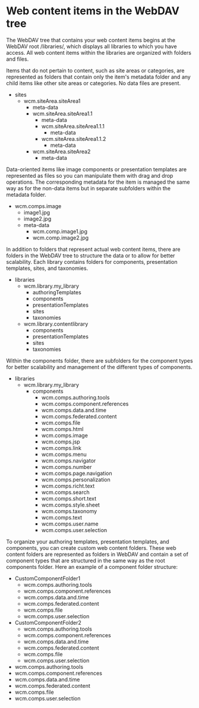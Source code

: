 # Web content items in the WebDAV tree

The WebDAV tree that contains your web content items begins at the WebDAV root /libraries/, which displays all libraries to which you have access. All web content items within the libraries are organized with folders and files.

Items that do not pertain to content, such as site areas or categories, are represented as folders that contain only the item's metadata folder and any child items like other site areas or categories. No data files are present.

-   sites
    -   wcm.siteArea.siteArea1
        -   meta-data
        -   wcm.siteArea.siteArea1.1
            -   meta-data
            -   wcm.siteArea.siteArea1.1.1
                -   meta-data
            -   wcm.siteArea.siteArea1.1.2
                -   meta-data
        -   wcm.siteArea.siteArea2
            -   meta-data

Data-oriented items like image components or presentation templates are represented as files so you can manipulate them with drag and drop operations. The corresponding metadata for the item is managed the same way as for the non-data items but in separate subfolders within the metadata folder.

-   wcm.comps.image
    -   image1.jpg
    -   image2.jpg
    -   meta-data
        -   wcm.comp.image1.jpg
        -   wcm.comp.image2.jpg

In addition to folders that represent actual web content items, there are folders in the WebDAV tree to structure the data or to allow for better scalability. Each library contains folders for components, presentation templates, sites, and taxonomies.

-   libraries
    -   wcm.library.my\_library
        -   authoringTemplates
        -   components
        -   presentationTemplates
        -   sites
        -   taxonomies
    -   wcm.library.contentlibrary
        -   components
        -   presentationTemplates
        -   sites
        -   taxonomies

Within the components folder, there are subfolders for the component types for better scalability and management of the different types of components.

-   libraries
    -   wcm.library.my\_library
        -   components
            -   wcm.comps.authoring.tools
            -   wcm.comps.component.references
            -   wcm.comps.data.and.time
            -   wcm.comps.federated.content
            -   wcm.comps.file
            -   wcm.comps.html
            -   wcm.comps.image
            -   wcm.comps.jsp
            -   wcm.comps.link
            -   wcm.comps.menu
            -   wcm.comps.navigator
            -   wcm.comps.number
            -   wcm.comps.page.navigation
            -   wcm.comps.personalization
            -   wcm.comps.richt.text
            -   wcm.comps.search
            -   wcm.comps.short.text
            -   wcm.comps.style.sheet
            -   wcm.comps.taxonomy
            -   wcm.comps.text
            -   wcm.comps.user.name
            -   wcm.comps.user.selection

To organize your authoring templates, presentation templates, and components, you can create custom web content folders. These web content folders are represented as folders in WebDAV and contain a set of component types that are structured in the same way as the root components folder. Here an example of a component folder structure:

-   CustomComponentFolder1
    -   wcm.comps.authoring.tools
    -   wcm.comps.component.references
    -   wcm.comps.data.and.time
    -   wcm.comps.federated.content
    -   wcm.comps.file
    -   wcm.comps.user.selection
-   CustomComponentFolder2
    -   wcm.comps.authoring.tools
    -   wcm.comps.component.references
    -   wcm.comps.data.and.time
    -   wcm.comps.federated.content
    -   wcm.comps.file
    -   wcm.comps.user.selection
-   wcm.comps.authoring.tools
-   wcm.comps.component.references
-   wcm.comps.data.and.time
-   wcm.comps.federated.content
-   wcm.comps.file
-   wcm.comps.user.selection

